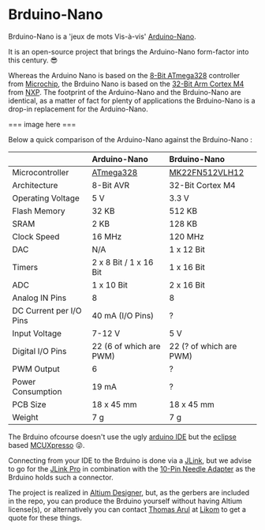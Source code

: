 # Brduino-Nano

Brduino-Nano is a 'jeux de mots Vis-à-vis' [Arduino-Nano](https://store.arduino.cc/arduino-nano).

It is an open-source project that brings the Arduino-Nano form-factor into this century. :sunglasses:  

Whereas the Arduino Nano is based on the [8-Bit ATmega328](https://www.microchip.com/wwwproducts/en/ATmega328) controller from [Microchip](https://www.microchip.com/), the Brduino Nano is based on the [32-Bit Arm Cortex M4](https://developer.arm.com/ip-products/processors/cortex-m/cortex-m4) from [NXP](https://www.nxp.com/part/MK22FN512VLH12#/). The footprint of the Arduino-Nano and the Brduino-Nano are identical, as a matter of fact for plenty of applications the Brduino-Nano is a drop-in replacement for the Arduino-Nano. 

=== image here ===

Below a quick comparison of the Arduino-Nano against the Brduino-Nano :

|  | Arduino-Nano | Brduino-Nano |        
|---|:---|:---|
| Microcontroller | [ATmega328](https://www.microchip.com/wwwproducts/en/ATmega328) | [MK22FN512VLH12](https://www.nxp.com/part/MK22FN512VLH12#/) |
| Architecture | 8-Bit AVR | 32-Bit Cortex M4 |
| Operating Voltage |  5 V | 3.3 V |
| Flash Memory | 32 KB | 512 KB |
| SRAM | 2 KB | 128 KB |
| Clock Speed | 16 MHz | 120 MHz |
| DAC | N/A | 1 x 12 Bit |
| Timers | 2 x 8 Bit / 1 x 16 Bit | 1 x 16 Bit|
| ADC | 1 x 10 Bit | 2 x 16 Bit |
| Analog IN Pins | 8 | 8 |
| DC Current per I/O Pins |	40 mA (I/O Pins) | ? |
| Input Voltage | 7-12 V | 5 V |
| Digital I/O Pins | 22 (6 of which are PWM) | 22 (? of which are PWM) |
| PWM Output | 	6 | ? |
| Power Consumption | 19 mA | ? |
| PCB Size | 18 x 45 mm | 18 x 45 mm |
| Weight |	7 g | 7 g |

The Brduino ofcourse doesn't use the ugly [arduino IDE](https://www.arduino.cc/en/main/software) but the [eclipse](https://www.eclipse.org/) based [MCUXpresso](https://www.nxp.com/design/software/development-software/mcuxpresso-software-and-tools-/mcuxpresso-integrated-development-environment-ide:MCUXpresso-IDE) :stuck_out_tongue_winking_eye:.

Connecting from your IDE to the Brduino is done via a [JLink](https://www.segger.com/products/debug-probes/j-link/models/model-overview/), but we advise to go for the [JLink Pro](https://www.segger.com/products/debug-probes/j-link/models/j-link-pro/) in combination with the [10-Pin Needle Adapter](https://www.segger.com/products/debug-probes/j-link/accessories/adapters/10-pin-needle-adapter/) as the Brduino holds such a connector.

The project is realized in [Altium Designer](https://www.altium.com/altium-designer/), but, as the gerbers are included in the repo, you can produce the Brduino yourself without having Altium license(s), or alternatively you can contact [Thomas Arul](thomasarul@likom.com.my) at [Likom](http://www.likom.com.my/) to get a quote for these things. 

